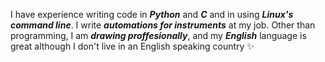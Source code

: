 I have experience writing code in _**Python**_ and _**C**_ and in using _**Linux's command line**_.
I write _**automations for instruments**_ at my job.
Other than programming, I am _**drawing proffesionally**_, and my _**English**_ language is great although I don't live in an English speaking country :sparkles:
